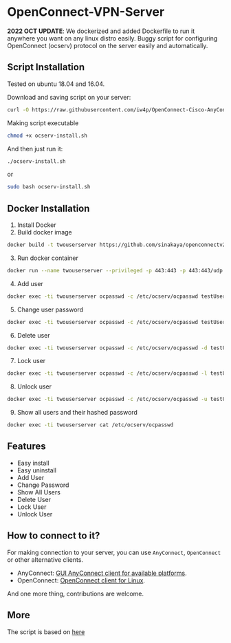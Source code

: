 # OpenConnect-VPN-Server
**2022 OCT UPDATE**: We dockerized and added Dockerfile to run it anywhere you want on any linux distro easily.
Buggy script for configuring OpenConnect (ocserv) protocol on the server easily and automatically.
## Script Installation
Tested on ubuntu 18.04 and 16.04.

Download and saving script on your server:
```bash
curl -O https://raw.githubusercontent.com/iw4p/OpenConnect-Cisco-AnyConnect-VPN-Server-OneKey-ocserv/master/ocserv-install.sh
```

Making script executable
```bash
chmod +x ocserv-install.sh
```

And then just run it:
```sh
./ocserv-install.sh
``` 
or
```sh
sudo bash ocserv-install.sh
``` 

## Docker Installation
1. Install Docker
2. Build docker image
```bash
docker build -t twouserserver https://github.com/sinakaya/openconnectv2.git#main
```

3. Run docker container
```bash
docker run --name twouserserver --privileged -p 443:443 -p 443:443/udp -d twouserserver
```

4. Add user
```bash
docker exec -ti twouserserver ocpasswd -c /etc/ocserv/ocpasswd testUserName
```

5. Change user password
```bash
docker exec -ti twouserserver ocpasswd -c /etc/ocserv/ocpasswd testUserName
```

6. Delete user
```bash
docker exec -ti twouserserver ocpasswd -c /etc/ocserv/ocpasswd -d testUserName
```

7. Lock user
```bash
docker exec -ti twouserserver ocpasswd -c /etc/ocserv/ocpasswd -l testUserName
```

8. Unlock user
```bash
docker exec -ti twouserserver ocpasswd -c /etc/ocserv/ocpasswd -u testUserName
```

9. Show all users and their hashed password
```bash
docker exec -ti twouserserver cat /etc/ocserv/ocpasswd
```

## Features
- Easy install
- Easy uninstall
- Add User
- Change Password
- Show All Users
- Delete User
- Lock User
- Unlock User

## How to connect to it?
For making connection to your server, you can use `AnyConnect`, `OpenConnect` or other alternative clients.

- AnyConnect: [GUI AnyConnect client for available platforms](https://it.umn.edu/vpn-downloads-guides).
- OpenConnect: [OpenConnect client for Linux](https://computingforgeeks.com/how-to-connect-to-vpn-server-with-openconnect-ssl-vpn-client-on-linux/).

And one more thing, contributions are welcome.

## More
The script is based on [here](https://ocserv.gitlab.io/www/recipes-ocserv-configuration-basic.html)
